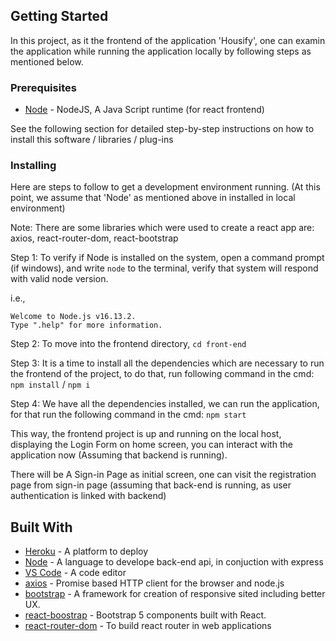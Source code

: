 ## Getting Started

In this project, as it the frontend of the application 'Housify', one can examin the application while running the application locally by following steps as mentioned below.

### Prerequisites

- [Node](https://nodejs.org/en/download/) - NodeJS, A Java Script runtime (for react frontend)

See the following section for detailed step-by-step instructions on how to install this software / libraries / plug-ins

### Installing

Here are steps to follow to get a development environment running.
(At this point, we assume that 'Node' as mentioned above in installed in local environment)

Note: There are some libraries which were used to create a react app are: axios, react-router-dom, react-bootstrap

Step 1: To verify if Node is installed on the system, open a command prompt (if windows), and write `node` to the terminal, verify that system will respond with valid node version.

i.e.,

```
Welcome to Node.js v16.13.2.
Type ".help" for more information.
```
Step 2: To move into the frontend directory, `cd front-end`

Step 3: It is a time to install all the dependencies which are necessary to run the frontend of the project, to do that, run following command in the cmd: `npm install` / `npm i`

Step 4: We have all the dependencies installed, we can run the application, for that run the following command in the cmd: `npm start`

This way, the frontend project is up and running on the local host, displaying the Login Form on home screen, you can interact with the application now (Assuming that backend is running).

There will be A Sign-in Page as initial screen, one can visit the registration page from sign-in page (assuming that back-end is running, as user authentication is linked with backend)

## Built With

- [Heroku](https://www.heroku.com/) - A platform to deploy
- [Node](https://nodejs.org/en/download/) - A language to develope back-end api, in conjuction with express
- [VS Code](https://code.visualstudio.com/) - A code editor
- [axios](https://www.npmjs.com/package/axios) - Promise based HTTP client for the browser and node.js
- [bootstrap](https://www.npmjs.com/package/bootstrap) - A framework for creation of responsive sited including better UX.
- [react-boostrap](https://www.npmjs.com/package/react-bootstrap) - Bootstrap 5 components built with React.
- [react-router-dom](https://www.npmjs.com/package/react-router-dom) - To build react router in web applications

